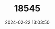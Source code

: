 ---
title: "18545"
category: "Pseudomugil furcatus"
draft: false
date: 2024-02-22 13:03:50
languages:
  English: ["Forktail Blue-eye"]
---